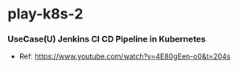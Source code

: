 # play-k8s-2
### UseCase(U) Jenkins CI CD Pipeline in Kubernetes
- Ref: https://www.youtube.com/watch?v=4E80gEen-o0&t=204s